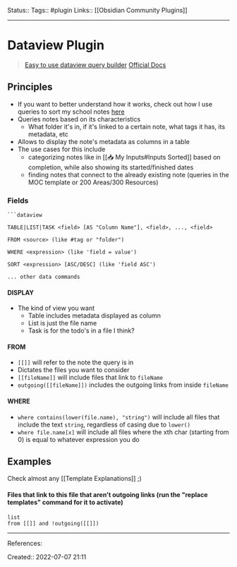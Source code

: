 Status::
Tags:: #plugin
Links:: [[Obsidian Community Plugins]]
___
# Dataview Plugin
> [Easy to use dataview query builder](https://s-blu.github.io/basic-dataview-query-builder/)
> [Official Docs](https://blacksmithgu.github.io/obsidian-dataview/docs/intro)
## Principles
- If you want to better understand how it works, check out how I use queries to sort my school notes [here](https://youtu.be/0UTzpIdLbVo?t=98)
- Queries notes based on its characteristics
	- What folder it's in, if it's linked to a certain note, what tags it has, its metadata, etc
- Allows to display the note's metadata as columns in a table
- The use cases for this include
	- categorizing notes like in [[📥 My Inputs#Inputs Sorted]] based on completion, while also showing its started/finished dates
	- finding notes that connect to the already existing note (queries in the MOC template or 200 Areas/300 Resources)
### Fields
````
```dataview

TABLE|LIST|TASK <field> [AS "Column Name"], <field>, ..., <field>

FROM <source> (like #tag or "folder")

WHERE <expression> (like 'field = value')

SORT <expression> [ASC/DESC] (like 'field ASC')

... other data commands

````
#### DISPLAY
- The kind of view you want
	- Table includes metadata displayed as column
	- List is just the file name
	- Task is for the todo's in a file I think?
#### FROM
- `[[]]` will refer to the note the query is in
- Dictates the files you want to consider
- `[[fileName]]` will include files that link to `fileName`
- `outgoing([[fileName]])` includes the outgoing links from inside `fileName`
#### WHERE
- `where contains(lower(file.name), "string")` will include all files that include the text `string`, regardless of casing due to `lower()`
- `where file.name[x]` will include all files where the xth char (starting from 0) is equal to whatever expression you do
## Examples
Check almost any [[Template Explanations]] ;)
#### Files that link to this file that aren't outgoing links (run the "replace templates" command for it to activate)
```dataview
list
from [[]] and !outgoing([[]])
```
___
References:

Created:: 2022-07-07 21:11